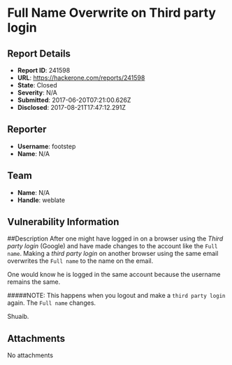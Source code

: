 # Full Name Overwrite on Third party login

## Report Details
- **Report ID**: 241598
- **URL**: https://hackerone.com/reports/241598
- **State**: Closed
- **Severity**: N/A
- **Submitted**: 2017-06-20T07:21:00.626Z
- **Disclosed**: 2017-08-21T17:47:12.291Z

## Reporter
- **Username**: footstep
- **Name**: N/A

## Team
- **Name**: N/A
- **Handle**: weblate

## Vulnerability Information
##Description
After one might have logged in on a browser using the *Third party login* (Google) and have made changes to the account like the `Full name`. Making a *third party login* on another browser using the same email overwrites the `Full name` to the name on the email.

One would know he is logged in the same account because the username remains the same.

#####NOTE: This happens when you logout and make a `third party login` again. The `Full name` changes.

Shuaib.

## Attachments
No attachments
